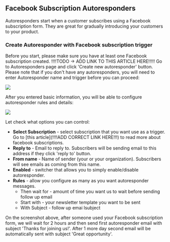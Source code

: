 ## Facebook Subscription Autoresponders

Autoresponders start when a customer subscribes using a Facebook subscription form. They are great for gradually introducing your customers to your product.

### Create Autoresponder with Facebook subscription trigger

Before you start, please make sure you have at least one Facebook subscription created. !!!!TODO -> ADD LINK TO THIS ARTICLE HERE!!!!!
Go to Autoresponders page and click 'Create new autoresponder' button. Please note that if you don't have any autoresponders, you will need to enter Autoresponder name and trigger before you can proceed: 

![](images/autoresponders/responder_5.png)

After you entered basic information, you will be able to configure autoresponder rules and details:

![](images/autoresponders/responder_6.png)

Let check what options you can control:

* **Select Subscription** - select subscription that you want use as a trigger. Go to [this article](!!!!ADD CORRECT LINK HERE!!!) to read more about facebook subscriptions.
* **Reply to** - Email to reply to. Subscribers will be sending email to this address if they click 'reply to' button.
* **From name** - Name of sender (your or your organization). Subscribers will see emails as coming from this name.
* **Enabled** - switcher that allows you to simply enable/disable autoresponder.
* **Rules** - allow you configure as many as you want autoresponder messages. 
    * Then wait for - amount of time you want us to wait before sending follow up email
    * Start with - your newsletter template you want to be sent
    * With Subject - follow up emai lsubject


On the screenshot above, after someone used your Facebook subscription form, we will wait for 2 hours and then send first autoresponder email with subject 'Thanks for joining us!'. After 1 more day second email will be automatically sent with subject 'Great opportunity'. 


